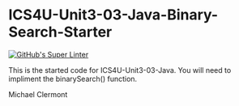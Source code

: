 # ICS4U-Unit3-03-Java-Binary-Search-Starter
[![GitHub's Super Linter](https://github.com/michael-clermont1/ICS4U-Unit3-03-Java-Binary-Search-Starter/actions/workflows/main.yml/badge.svg)](https://github.com/michael-clermont1/ICS4U-Unit3-03-Java-Binary-Search-Starter/actions/workflows/main.yml)

This is the started code for ICS4U-Unit3-03-Java.
You will need to impliment the binarySearch() function.

Michael Clermont
